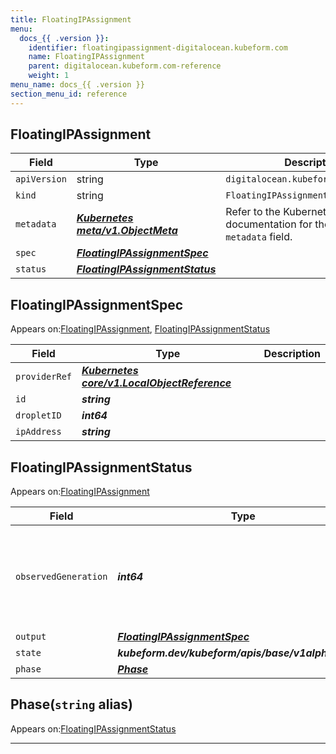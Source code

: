 ```yaml
---
title: FloatingIPAssignment
menu:
  docs_{{ .version }}:
    identifier: floatingipassignment-digitalocean.kubeform.com
    name: FloatingIPAssignment
    parent: digitalocean.kubeform.com-reference
    weight: 1
menu_name: docs_{{ .version }}
section_menu_id: reference
---
```


## FloatingIPAssignment
| Field | Type | Description |
| ------ | ----- | ----------- |
| `apiVersion` | string | `digitalocean.kubeform.com/v1alpha1` |
|    `kind` | string | `FloatingIPAssignment` |
| `metadata` | ***[Kubernetes meta/v1.ObjectMeta](https://v1-18.docs.kubernetes.io/docs/reference/generated/kubernetes-api/v1.18/#objectmeta-v1-meta)***|Refer to the Kubernetes API documentation for the fields of the `metadata` field.|
| `spec` | ***[FloatingIPAssignmentSpec](#floatingipassignmentspec)***||
| `status` | ***[FloatingIPAssignmentStatus](#floatingipassignmentstatus)***||
## FloatingIPAssignmentSpec

Appears on:[FloatingIPAssignment](#floatingipassignment), [FloatingIPAssignmentStatus](#floatingipassignmentstatus)

| Field | Type | Description |
| ------ | ----- | ----------- |
| `providerRef` | ***[Kubernetes core/v1.LocalObjectReference](https://v1-18.docs.kubernetes.io/docs/reference/generated/kubernetes-api/v1.18/#localobjectreference-v1-core)***||
| `id` | ***string***||
| `dropletID` | ***int64***||
| `ipAddress` | ***string***||
## FloatingIPAssignmentStatus

Appears on:[FloatingIPAssignment](#floatingipassignment)

| Field | Type | Description |
| ------ | ----- | ----------- |
| `observedGeneration` | ***int64***| ***(Optional)*** Resource generation, which is updated on mutation by the API Server.|
| `output` | ***[FloatingIPAssignmentSpec](#floatingipassignmentspec)***| ***(Optional)*** |
| `state` | ***kubeform.dev/kubeform/apis/base/v1alpha1.State***| ***(Optional)*** |
| `phase` | ***[Phase](#phase)***| ***(Optional)*** |
## Phase(`string` alias)

Appears on:[FloatingIPAssignmentStatus](#floatingipassignmentstatus)

---
